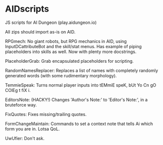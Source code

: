 # AIDscripts
JS scripts for AI Dungeon (play.aidungeon.io)

All zips should import as-is on AID.



RPGmech: No giant robots, but RPG mechanics in AID, using InputDCattributeBot and the skill/stat menus. Has example of piping placeholders into skills as well. Now with plenty more docstrings.

PlaceholderGrab: Grab encapsulated placeholders for scripting.

RandomNamesReplacer: Replaces a list of names with completely randomly generated words (with some rudimentary morphology).

TemmieSpeak: Turns normal player inputs into tEMmiE speK, bUt Yo Cn gO COlEg t fiX i.

EditorsNote: (HACKY!) Changes 'Author's Note:' to 'Editor's Note:', in a bruteforce way.

FixQuotes: Fixes missing/trailing quotes.

FormChangeMaintain: Commands to set a context note that tells Ai which form you are in. Lotsa QoL.

UwUfier: Don't ask.
